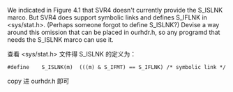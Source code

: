 We indicated in Figure 4.1 that SVR4 doesn't currently provide the S_ISLNK marco. But SVR4 does support symbolic links and defines S_IFLNK in <sys/stat.h>. (Perhaps someone forgot to define S_ISLNK?) Devise a way around this omission that can be placed in ourhdr.h, so any programd that needs the S_ISLNK marco can use it.

查看 <sys/stat.h> 文件得 S_ISLNK 的定义为：

`#define	S_ISLNK(m)	(((m) & S_IFMT) == S_IFLNK)	/* symbolic link */`

copy 进 ourhdr.h 即可